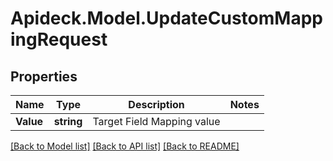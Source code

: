 # Apideck.Model.UpdateCustomMappingRequest

## Properties

Name | Type | Description | Notes
------------ | ------------- | ------------- | -------------
**Value** | **string** | Target Field Mapping value | 

[[Back to Model list]](../README.md#documentation-for-models) [[Back to API list]](../README.md#documentation-for-api-endpoints) [[Back to README]](../README.md)

